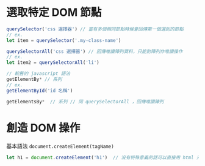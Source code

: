 # 選取特定 DOM 節點

```js
querySelector('css 選擇器') // 當有多個相同節點時候會回傳第一個選到的節點
// ex.
let item = querySelector('.my-class-name')

querySelectorAll('css 選擇器') // 回傳唯讀陣列資料，只能對陣列作唯讀操作
// ex.
let item2 = querySelectorAll('li')

// 較舊的 javascript 語法
getElementBy* // 系列
// ex.
getElementById('id 名稱')

getElementsBy*  // 系列 // 同 querySelectorAll ，回傳唯讀陣列
```

# 創造 DOM 操作

基本語法
`document.createElement(tagName)`

```js
let h1 = document.createElement('h1')  // 沒有特殊意義的話可以直接用 html 元素名稱當變數名稱

```